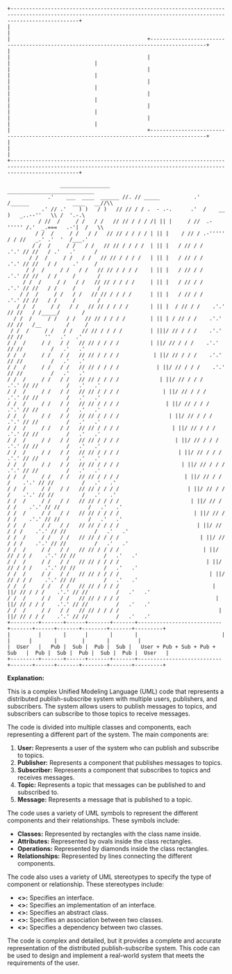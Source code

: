 ```
+------------------------------------------------------------------------------------------------------------------------------------------------------------------+
|                                                                                                                                                     |
|                                            +----------------------------------------------------------------------------------------+                           |
|                                            |                                                                        |                           |
|                                            |                                                                        |                           |
|                                            |                                                                        |                           |
|                                            |                                                                        |                           |
|                                            |                                                                        |                           |
|                                            |                                                                        |                           |
|                                            +----------------------------------------------------------------------------------------+                           |
|                                                                                                                                                     |
+------------------------------------------------------------------------------------------------------------------------------------------------------------------+

                 ________________                                   ____________________________                                         
             .'    ___  ____  ______ //. // _____           .'  /______              ____   __//\\                                        
           .' // .'    ) )   / )   // // / / .  - .-.      .'  /    __  )   _..--''   \\ /  '.-.\                                       
          / //  /     / /   / /   // // / / / /| || |     / //  .-''''' /.'  _.===   .-'|  /   \\                                      
         / /  /     / /   / /   // // / / / / | || |    / // / .-''''' / / //   _.' .'  '  /___.'                                     
        / /  /     / /   / /   // // / / / /  | || |   / // / /    .'.' // //   / .'   .'      /                                    
       / /  /     / /   / /   // // / / / /   | || |   / // / /    .'.' // //   / /     .'     /                                    
      / /  /     / /   / /   // // / / / /    | || |   / // / /    .'.' // //   / /     /       /                                    
     / /  /     / /   / /   // // / / / /     | || |   / // / /    .'.' // //   / /     /       /                                    
    / /  /     / /   / /   // // / / / /      | || |   / // / /    .'.' // //   / /     /       /                                    
   / /  /     / /   / /   // // / / / /       | || |  / // / /    .'.' // //   / /_____/       /                                    
  / /  /     / /   / /   // // / / / /        | || | / // / /    .'.' // //   /__        /     /                                    
 / /  /     / /   / /   // // / / / /         | |||/ // / / /    .'.' // //       ''   .'   .'                                    
/ /  /     / /   / /   // // / / / /          | ||/ // / / /    .'.' // //         /   .'   .'                                    
/ /  /     / /   / /   // // / / / /           | ||/ // / / /    .'.' // //         /   .'   .'                                    
/ /  /     / /   / /   // // / / / /            | ||/ // / / /    .'.' // //         /   .'   .'                                    
/ /  /     / /   / /   // // / / / /             | ||/ // / / /    .'.' // //         /   .'   .'                                    
/ /  /     / /   / /   // // / / / /              | ||/ // / / /    .'.' // //         /   .'   .'                                    
/ /  /     / /   / /   // // / / / /               | ||/ // / / /    .'.' // //         /   .'   .'                                    
/ /  /     / /   / /   // // / / / /                | ||/ // / / /    .'.' // //         /   .'   .'                                    
/ /  /     / /   / /   // // / / / /                 | ||/ // / / /    .'.' // //         /   .'   .'                                    
/ /  /     / /   / /   // // / / / /                  | ||/ // / / /    .'.' // //         /   .'   .'                                    
/ /  /     / /   / /   // // / / / /                   | ||/ // / / /    .'.' // //         /   .'   .'                                    
/ /  /     / /   / /   // // / / / /                    | ||/ // / / /    .'.' // //         /   .'   .'                                    
/ /  /     / /   / /   // // / / / /                     | ||/ // / / /    .'.' // //         /   .'   .'                                    
/ /  /     / /   / /   // // / / / /                      | ||/ // / / /    .'.' // //         /   .'   .'                                    
/ /  /     / /   / /   // // / / / /                       | ||/ // / / /    .'.' // //         /   .'   .'                                    
/ /  /     / /   / /   // // / / / /                        | ||/ // / / /    .'.' // //         /   .'   .'                                    
/ /  /     / /   / /   // // / / / /                         | ||/ // / / /    .'.' // //         /   .'   .'                                    
/ /  /     / /   / /   // // / / / /                          | ||/ // / / /    .'.' // //         /   .'   .'                                    
/ /  /     / /   / /   // // / / / /                           | ||/ // / / /    .'.' // //         /   .'   .'                                    
/ /  /     / /   / /   // // / / / /                            | ||/ // / / /    .'.' // //         /   .'   .'                                    
/ /  /     / /   / /   // // / / / /                             | ||/ // / / /    .'.' // //         /   .'   .'                                    
/ /  /     / /   / /   // // / / / /                              | ||/ // / / /    .'.' // //         /   .'   .'                                    
/ /  /     / /   / /   // // / / / /                               | ||/ // / / /    .'.' // //         /   .'   .'                                    
/ /  /     / /   / /   // // / / / /                                | ||/ // / / /    .'.' // //         /   .'   .'                                    
+---------+-------+------+-------+-------+---------------------------+-------+------+-------+--------+-------+---------+
|         |       |      |       |       |                           |       |      |       |        |       |         |
|  User   |   Pub |  Sub |  Pub |  Sub |   User + Pub + Sub + Pub + Sub   |  Pub |  Sub |  Pub |  Sub |  Pub |  User   |
+---------+-------+------+-------+-------+---------------------------+-------+------+-------+--------+-------+---------+

```

**Explanation:**

This is a complex Unified Modeling Language (UML) code that represents a distributed publish-subscribe system with multiple users, publishers, and subscribers. The system allows users to publish messages to topics, and subscribers can subscribe to those topics to receive messages.

The code is divided into multiple classes and components, each representing a different part of the system. The main components are:

1. **User:** Represents a user of the system who can publish and subscribe to topics.
2. **Publisher:** Represents a component that publishes messages to topics.
3. **Subscriber:** Represents a component that subscribes to topics and receives messages.
4. **Topic:** Represents a topic that messages can be published to and subscribed to.
5. **Message:** Represents a message that is published to a topic.

The code uses a variety of UML symbols to represent the different components and their relationships. These symbols include:

* **Classes:** Represented by rectangles with the class name inside.
* **Attributes:** Represented by ovals inside the class rectangles.
* **Operations:** Represented by diamonds inside the class rectangles.
* **Relationships:** Represented by lines connecting the different components.

The code also uses a variety of UML stereotypes to specify the type of component or relationship. These stereotypes include:

* **<<interface>>:** Specifies an interface.
* **<<implementation>>:** Specifies an implementation of an interface.
* **<<abstract>>:** Specifies an abstract class.
* **<<association>>:** Specifies an association between two classes.
* **<<dependency>>:** Specifies a dependency between two classes.

The code is complex and detailed, but it provides a complete and accurate representation of the distributed publish-subscribe system. This code can be used to design and implement a real-world system that meets the requirements of the user.